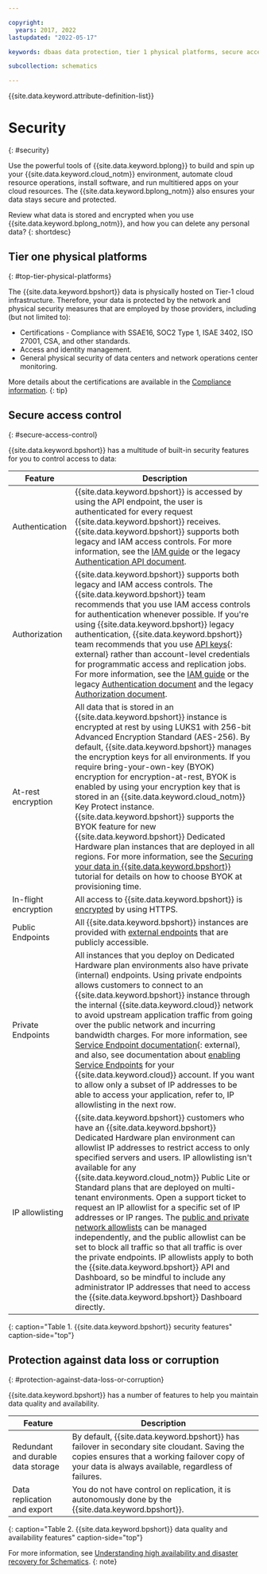 ```yaml
---

copyright:
  years: 2017, 2022
lastupdated: "2022-05-17"

keywords: dbaas data protection, tier 1 physical platforms, secure access control, data loss, corruption, byok, encryption, protection 

subcollection: schematics

---
```


{{site.data.keyword.attribute-definition-list}}

# Security
{: #security}

Use the powerful tools of {{site.data.keyword.bplong}} to build and spin up your {{site.data.keyword.cloud_notm}} environment, automate cloud resource operations, install software, and run multitiered apps on your cloud resources. The {{site.data.keyword.bplong_notm}} also ensures your data stays secure and protected.

Review what data is stored and encrypted when you use {{site.data.keyword.bplong_notm}}, and how you can delete any personal data? 
{: shortdesc}

## Tier one physical platforms
{: #top-tier-physical-platforms}

The {{site.data.keyword.bpshort}} data is physically hosted on Tier-1 cloud infrastructure. Therefore, your data is protected by the network and physical security measures that are employed by those providers, including (but not limited to):

- Certifications - Compliance with SSAE16, SOC2 Type 1, ISAE 3402, ISO 27001, CSA, and other standards.
- Access and identity management.
- General physical security of data centers and network operations center monitoring.

More details about the certifications are available in the [Compliance information](/docs/security-compliance?topic=security-compliance-getting-started).
{: tip}

## Secure access control
{: #secure-access-control}

{{site.data.keyword.bpshort}} has a multitude of built-in security features for you to control access to data:

Feature | Description
--------|------------
Authentication | {{site.data.keyword.bpshort}} is accessed by using the API endpoint, the user is authenticated for every request {{site.data.keyword.bpshort}} receives. {{site.data.keyword.bpshort}} supports both legacy and IAM access controls. For more information, see the [IAM guide](/docs/account?topic=account-userroles) or the legacy [Authentication API document](/apidocs/schematics/schematics#authentication).
Authorization | {{site.data.keyword.bpshort}} supports both legacy and IAM access controls. The {{site.data.keyword.bpshort}} team recommends that you use IAM access controls for authentication whenever possible. If you're using {{site.data.keyword.bpshort}} legacy authentication, {{site.data.keyword.bpshort}} team recommends that you use [API keys](/apidocs/schematics/schematics#introduction){: external} rather than account-level credentials for programmatic access and replication jobs. For more information, see the [IAM guide](/docs/schematics?topic=schematics-access) or the legacy [Authentication document](/docs/schematics?topic=schematics-setup-api) and the legacy [Authorization document](/apidocs/schematics/schematics#authorization).
At-rest encryption | All data that is stored in an {{site.data.keyword.bpshort}} instance is encrypted at rest by using LUKS1 with 256-bit Advanced Encryption Standard (AES-256). By default, {{site.data.keyword.bpshort}} manages the encryption keys for all environments. If you require bring-your-own-key (BYOK) encryption for encryption-at-rest, BYOK is enabled by using your encryption key that is stored in an {{site.data.keyword.cloud_notm}} Key Protect instance. {{site.data.keyword.bpshort}} supports the BYOK feature for new {{site.data.keyword.bpshort}} Dedicated Hardware plan instances that are deployed in all regions. For more information, see the [Securing your data in {{site.data.keyword.bpshort}}](/docs/schematics?topic=schematics-secure-data) tutorial for details on how to choose BYOK at provisioning time. 
In-flight encryption | All access to {{site.data.keyword.bpshort}} is [encrypted](/docs/schematics?topic=schematics-secure-data#pi-encrypt) by using HTTPS.
Public Endpoints | All {{site.data.keyword.bpshort}} instances are provided with [external endpoints](/docs/schematics?topic=schematics-secure-data#pi-location) that are publicly accessible. 
Private Endpoints | All instances that you deploy on Dedicated Hardware plan environments also have private (internal) endpoints. Using private endpoints allows customers to connect to an {{site.data.keyword.bpshort}} instance through the internal {{site.data.keyword.cloud}} network to avoid upstream application traffic from going over the public network and incurring bandwidth charges. For more information, see [Service Endpoint documentation](/docs/schematics?topic=schematics-private-endpoints){: external}, and also, see documentation about [enabling Service Endpoints](/docs/schematics?topic=schematics-secure-data#pi-location) for your {{site.data.keyword.cloud}} account. If you want to allow only a subset of IP addresses to be able to access your application, refer to, IP allowlisting in the next row.
IP allowlisting | {{site.data.keyword.bpshort}} customers who have an {{site.data.keyword.bpshort}} Dedicated Hardware plan environment can allowlist IP addresses to restrict access to only specified servers and users. IP allowlisting isn't available for any {{site.data.keyword.cloud_notm}} Public Lite or Standard plans that are deployed on multi-tenant environments. Open a support ticket to request an IP allowlist for a specific set of IP addresses or IP ranges. The [public and private network allowlists](/docs/schematics?topic=schematics-secure-data#pi-location) can be managed independently, and the public allowlist can be set to block all traffic so that all traffic is over the private endpoints. IP allowlists apply to both the {{site.data.keyword.bpshort}} API and Dashboard, so be mindful to include any administrator IP addresses that need to access the {{site.data.keyword.bpshort}} Dashboard directly. 
{: caption="Table 1. {{site.data.keyword.bpshort}} security features" caption-side="top"}

## Protection against data loss or corruption
{: #protection-against-data-loss-or-corruption}

{{site.data.keyword.bpshort}} has a number of features to help you maintain data quality and availability.

Feature | Description
--------|------------
Redundant and durable data storage | By default, {{site.data.keyword.bpshort}} has failover in secondary site cloudant. Saving the copies ensures that a working failover copy of your data is always available, regardless of failures.
Data replication and export | You do not have control on replication, it is autonomously done by the {{site.data.keyword.bpshort}}.
{: caption="Table 2. {{site.data.keyword.bpshort}} data quality and availability features" caption-side="top"}

For more information, see [Understanding high availability and disaster recovery for Schematics](/docs/schematics?topic=schematics-high-availability).
{: note}

